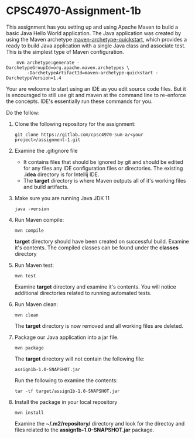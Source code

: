# CPSC4970-Assignment-1b

This assignment has you setting up and using Apache Maven to build a basic Java Hello World application.  The Java application was created by using the Maven archetype [maven-archetype-quickstart](https://maven.apache.org/archetypes/maven-archetype-quickstart/), which provides a ready to build Java application with a single Java class and associate test.  This is the simplest type of Maven configuration.
```
    mvn archetype:generate -DarchetypeGroupId=org.apache.maven.archetypes \
        -DarchetypeArtifactId=maven-archetype-quickstart -DarchetypeVersion=1.4
```

Your are welcome to start using an IDE as you edit source code files.  But it is encouraged to still use git and maven at the command line to re-enforce the concepts.  IDE's essentially run these commands for you.

Do the follow:

1. Clone the following repository for the assignment:
    ```
    git clone https://gitlab.com/cpsc4970-sum-a/<your project>/assignment-1.git
    ```
2. Examine the .gitignore file
   - It contains files that should be ignored by git and should be edited for any files any IDE configuration files or directories.  The existing **.idea** directory is for Intellij IDE.
   - The **target** directory is where Maven outputs all of it's working files and build artifacts. 


3. Make sure you are running Java JDK 11
    ```
    java -version
    ```
4. Run Maven compile:
    ```
    mvn compile
    ```
   **target** directory should have been created on successful build.  Examine it's contents.  The compiled classes can be found under the **classes** directory

5. Run Maven test:
    ```
    mvn test
    ```
   Examine **target** directory and examine it's contents.  You will notice additional directories related to running automated tests.

6. Run Maven clean:
    ```
    mvn clean
    ```
   The **target** directory is now removed and all working files are deleted.


7. Package our Java application into a jar file.
   ```
   mvn package
   ```
   The **target** directory will not contain the following file:
   ```
   assign1b-1.0-SNAPSHOT.jar
   ```
   Run the following to examine the contents:
   ```
   tar -tf target/assign1b-1.0-SNAPSHOT.jar
   ```
8. Install the package in your local repository
   ```
   mvn install
   ```
   Examine the **~/.m2/repository/** directory and look for the directoy and files related to the **assign1b-1.0-SNAPSHOT.jar** package.